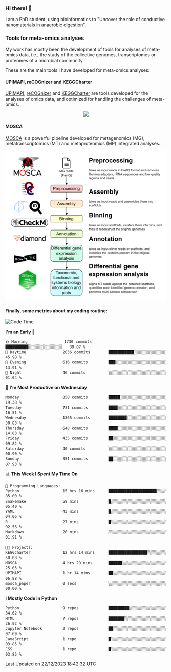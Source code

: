 ### Hi there! 👋

I am a PhD student, using bioinformatics to "Uncover the role of conductive nanomaterials in anaerobic digestion".

### Tools for meta-omics analyses

My work has mostly been the development of tools for analyses of meta-omics data, i.e., the study of the collective genomes, transcriptomes or proteomes of a microbial community.

These are the main tools I have developed for meta-omics analyses:

#### UPIMAPI, reCOGnizer and KEGGCharter

[UPIMAPI](https://github.com/iquasere/UPIMAPI), [reCOGnizer](https://github.com/iquasere/reCOGnizer) and [KEGGCharter](https://github.com/iquasere/KEGGCharter) are tools developed for the analyses of omics data, and optimized for handling the challenges of meta-omics.

<p align="center">
    <img src="assets/annotation_paper.png">
</p>

#### MOSCA

[MOSCA](https://github.com/iquasere/MOSCA) is a powerful pipeline developed for metagenomics (MG), metatranscriptomics (MT) and metaproteomics (MP) integrated analyses.

<p align="center">
    <img src="assets/mosca_workflow.png" align="center" width="700">
</p>


#### Finally, some metrics about my coding routine:

<!--START_SECTION:waka-->
![Code Time](http://img.shields.io/badge/Code%20Time-746%20hrs%2046%20mins-blue)

**I'm an Early 🐤** 

```text
🌞 Morning                1730 commits        ██████████░░░░░░░░░░░░░░░   39.07 % 
🌆 Daytime                2036 commits        ███████████░░░░░░░░░░░░░░   45.98 % 
🌃 Evening                616 commits         ███░░░░░░░░░░░░░░░░░░░░░░   13.91 % 
🌙 Night                  46 commits          ░░░░░░░░░░░░░░░░░░░░░░░░░   01.04 % 
```
📅 **I'm Most Productive on Wednesday** 

```text
Monday                   858 commits         █████░░░░░░░░░░░░░░░░░░░░   19.38 % 
Tuesday                  731 commits         ████░░░░░░░░░░░░░░░░░░░░░   16.51 % 
Wednesday                1365 commits        ████████░░░░░░░░░░░░░░░░░   30.83 % 
Thursday                 648 commits         ████░░░░░░░░░░░░░░░░░░░░░   14.63 % 
Friday                   435 commits         ██░░░░░░░░░░░░░░░░░░░░░░░   09.82 % 
Saturday                 40 commits          ░░░░░░░░░░░░░░░░░░░░░░░░░   00.90 % 
Sunday                   351 commits         ██░░░░░░░░░░░░░░░░░░░░░░░   07.93 % 
```


📊 **This Week I Spent My Time On** 

```text
💬 Programming Languages: 
Python                   15 hrs 16 mins      █████████████████████░░░░   85.00 % 
Snakemake                58 mins             █░░░░░░░░░░░░░░░░░░░░░░░░   05.40 % 
YAML                     43 mins             █░░░░░░░░░░░░░░░░░░░░░░░░   04.06 % 
R                        27 mins             █░░░░░░░░░░░░░░░░░░░░░░░░   02.56 % 
Markdown                 20 mins             ░░░░░░░░░░░░░░░░░░░░░░░░░   01.91 % 

🐱‍💻 Projects: 
KEGGCharter              12 hrs 14 mins      █████████████████░░░░░░░░   68.08 % 
MOSCA                    4 hrs 29 mins       ██████░░░░░░░░░░░░░░░░░░░   25.03 % 
UPIMAPI                  1 hr 14 mins        ██░░░░░░░░░░░░░░░░░░░░░░░   06.88 % 
mosca_paper              0 secs              ░░░░░░░░░░░░░░░░░░░░░░░░░   00.00 % 
```

**I Mostly Code in Python** 

```text
Python                   9 repos             █████████░░░░░░░░░░░░░░░░   34.62 % 
HTML                     7 repos             ███████░░░░░░░░░░░░░░░░░░   26.92 % 
Jupyter Notebook         2 repos             ██░░░░░░░░░░░░░░░░░░░░░░░   07.69 % 
JavaScript               1 repo              █░░░░░░░░░░░░░░░░░░░░░░░░   03.85 % 
CSS                      1 repo              █░░░░░░░░░░░░░░░░░░░░░░░░   03.85 % 
```




 Last Updated on 22/12/2023 18:42:32 UTC
<!--END_SECTION:waka-->
